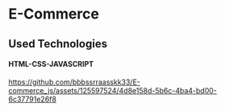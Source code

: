 <h1> E-Commerce </h1>

<h2> Used Technologies </h2>

<h4> HTML-CSS-JAVASCRIPT </h4>



https://github.com/bbbssrraasskk33/E-commerce_js/assets/125597524/4d8e158d-5b6c-4ba4-bd00-6c37791e26f8

